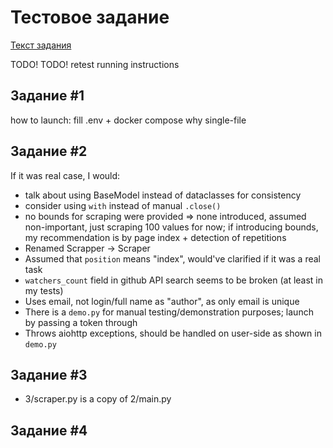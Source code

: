 # Тестовое задание

[Текст задания](/TASK.md)

TODO!
TODO! retest running instructions

## Задание #1

how to launch: fill .env + docker compose
why single-file

## Задание #2

If it was real case, I would:
- talk about using BaseModel instead of dataclasses for consistency
- consider using `with` instead of manual `.close()`
- no bounds for scraping were provided => none introduced, assumed non-important, just scraping 100 values for now; if introducing bounds, my recommendation is by page index + detection of repetitions
- Renamed Scrapper -> Scraper
- Assumed that `position` means "index", would've clarified if it was a real task
- `watchers_count` field in github API search seems to be broken (at least in my tests)
- Uses email, not login/full name as "author", as only email is unique
- There is a `demo.py` for manual testing/demonstration purposes; launch by passing a token through
- Throws aiohttp exceptions, should be handled on user-side as shown in `demo.py`

## Задание #3

- 3/scraper.py is a copy of 2/main.py

## Задание #4

